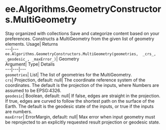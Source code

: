  
#  ee.Algorithms.GeometryConstructors.MultiGeometry
Stay organized with collections  Save and categorize content based on your preferences. 
Constructs a MultiGeometry from the given list of geometry elements. Usage| Returns  
---|---  
`ee.Algorithms.GeometryConstructors.MultiGeometry(geometries,  _crs_, _geodesic_, _maxError_)`| Geometry  
Argument| Type| Details  
---|---|---  
`geometries`| List| The list of geometries for the MultiGeometry.  
`crs`| Projection, default: null| The coordinate reference system of the coordinates. The default is the projection of the inputs, where Numbers are assumed to be EPSG:4326.  
`geodesic`| Boolean, default: null| If false, edges are straight in the projection. If true, edges are curved to follow the shortest path on the surface of the Earth. The default is the geodesic state of the inputs, or true if the inputs are numbers.  
`maxError`| ErrorMargin, default: null| Max error when input geometry must be reprojected to an explicitly requested result projection or geodesic state.  
